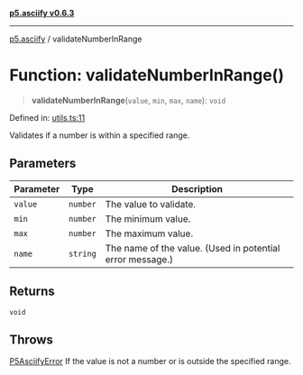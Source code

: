 [**p5.asciify v0.6.3**](../README.md)

***

[p5.asciify](../globals.md) / validateNumberInRange

# Function: validateNumberInRange()

> **validateNumberInRange**(`value`, `min`, `max`, `name`): `void`

Defined in: [utils.ts:11](https://github.com/humanbydefinition/p5-asciify/blob/59ed5778928b6bd3b07654da74314fe6afa1ddc9/src/lib/utils.ts#L11)

Validates if a number is within a specified range.

## Parameters

| Parameter | Type | Description |
| ------ | ------ | ------ |
| `value` | `number` | The value to validate. |
| `min` | `number` | The minimum value. |
| `max` | `number` | The maximum value. |
| `name` | `string` | The name of the value. (Used in potential error message.) |

## Returns

`void`

## Throws

[P5AsciifyError](../classes/P5AsciifyError.md) If the value is not a number or is outside the specified range.
